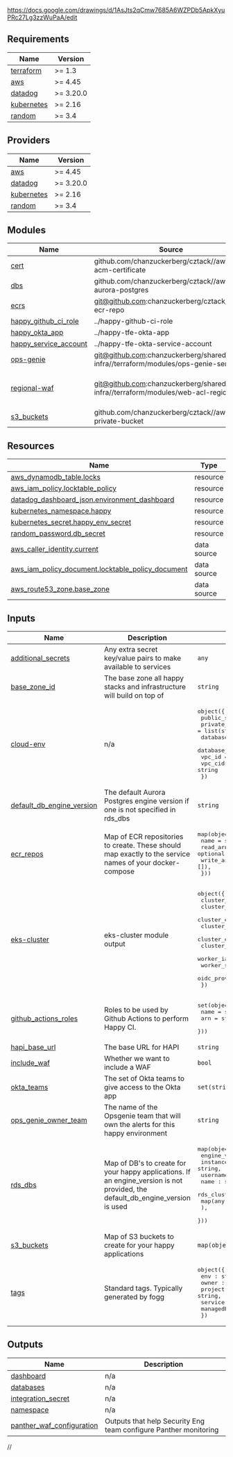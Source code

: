 https://docs.google.com/drawings/d/1AsJts2qCmw7685A6WZPDb5ApkXyuPRc27Lg3zzWuPaA/edit
<!-- bump2  -->
<!-- START -->
## Requirements

| Name | Version |
|------|---------|
| <a name="requirement_terraform"></a> [terraform](#requirement\_terraform) | >= 1.3 |
| <a name="requirement_aws"></a> [aws](#requirement\_aws) | >= 4.45 |
| <a name="requirement_datadog"></a> [datadog](#requirement\_datadog) | >= 3.20.0 |
| <a name="requirement_kubernetes"></a> [kubernetes](#requirement\_kubernetes) | >= 2.16 |
| <a name="requirement_random"></a> [random](#requirement\_random) | >= 3.4 |

## Providers

| Name | Version |
|------|---------|
| <a name="provider_aws"></a> [aws](#provider\_aws) | >= 4.45 |
| <a name="provider_datadog"></a> [datadog](#provider\_datadog) | >= 3.20.0 |
| <a name="provider_kubernetes"></a> [kubernetes](#provider\_kubernetes) | >= 2.16 |
| <a name="provider_random"></a> [random](#provider\_random) | >= 3.4 |

## Modules

| Name | Source | Version |
|------|--------|---------|
| <a name="module_cert"></a> [cert](#module\_cert) | github.com/chanzuckerberg/cztack//aws-acm-certificate | v0.43.1 |
| <a name="module_dbs"></a> [dbs](#module\_dbs) | github.com/chanzuckerberg/cztack//aws-aurora-postgres | v0.49.0 |
| <a name="module_ecrs"></a> [ecrs](#module\_ecrs) | git@github.com:chanzuckerberg/cztack//aws-ecr-repo | v0.54.0 |
| <a name="module_happy_github_ci_role"></a> [happy\_github\_ci\_role](#module\_happy\_github\_ci\_role) | ../happy-github-ci-role | n/a |
| <a name="module_happy_okta_app"></a> [happy\_okta\_app](#module\_happy\_okta\_app) | ../happy-tfe-okta-app | n/a |
| <a name="module_happy_service_account"></a> [happy\_service\_account](#module\_happy\_service\_account) | ../happy-tfe-okta-service-account | n/a |
| <a name="module_ops-genie"></a> [ops-genie](#module\_ops-genie) | git@github.com:chanzuckerberg/shared-infra//terraform/modules/ops-genie-service | main |
| <a name="module_regional-waf"></a> [regional-waf](#module\_regional-waf) | git@github.com:chanzuckerberg/shared-infra//terraform/modules/web-acl-regional | web-acl-regional-v1.2.4 |
| <a name="module_s3_buckets"></a> [s3\_buckets](#module\_s3\_buckets) | github.com/chanzuckerberg/cztack//aws-s3-private-bucket | v0.43.1 |

## Resources

| Name | Type |
|------|------|
| [aws_dynamodb_table.locks](https://registry.terraform.io/providers/hashicorp/aws/latest/docs/resources/dynamodb_table) | resource |
| [aws_iam_policy.locktable_policy](https://registry.terraform.io/providers/hashicorp/aws/latest/docs/resources/iam_policy) | resource |
| [datadog_dashboard_json.environment_dashboard](https://registry.terraform.io/providers/datadog/datadog/latest/docs/resources/dashboard_json) | resource |
| [kubernetes_namespace.happy](https://registry.terraform.io/providers/hashicorp/kubernetes/latest/docs/resources/namespace) | resource |
| [kubernetes_secret.happy_env_secret](https://registry.terraform.io/providers/hashicorp/kubernetes/latest/docs/resources/secret) | resource |
| [random_password.db_secret](https://registry.terraform.io/providers/hashicorp/random/latest/docs/resources/password) | resource |
| [aws_caller_identity.current](https://registry.terraform.io/providers/hashicorp/aws/latest/docs/data-sources/caller_identity) | data source |
| [aws_iam_policy_document.locktable_policy_document](https://registry.terraform.io/providers/hashicorp/aws/latest/docs/data-sources/iam_policy_document) | data source |
| [aws_route53_zone.base_zone](https://registry.terraform.io/providers/hashicorp/aws/latest/docs/data-sources/route53_zone) | data source |

## Inputs

| Name | Description | Type | Default | Required |
|------|-------------|------|---------|:--------:|
| <a name="input_additional_secrets"></a> [additional\_secrets](#input\_additional\_secrets) | Any extra secret key/value pairs to make available to services | `any` | `{}` | no |
| <a name="input_base_zone_id"></a> [base\_zone\_id](#input\_base\_zone\_id) | The base zone all happy stacks and infrastructure will build on top of | `string` | n/a | yes |
| <a name="input_cloud-env"></a> [cloud-env](#input\_cloud-env) | n/a | <pre>object({<br>    public_subnets        = list(string)<br>    private_subnets       = list(string)<br>    database_subnets      = list(string)<br>    database_subnet_group = string<br>    vpc_id                = string<br>    vpc_cidr_block        = string<br>  })</pre> | n/a | yes |
| <a name="input_default_db_engine_version"></a> [default\_db\_engine\_version](#input\_default\_db\_engine\_version) | The default Aurora Postgres engine version if one is not specified in rds\_dbs | `string` | `"14.3"` | no |
| <a name="input_ecr_repos"></a> [ecr\_repos](#input\_ecr\_repos) | Map of ECR repositories to create. These should map exactly to the service names of your docker-compose | <pre>map(object({<br>    name       = string,<br>    read_arns  = optional(list(string), []),<br>    write_arns = optional(list(string), []),<br>  }))</pre> | `{}` | no |
| <a name="input_eks-cluster"></a> [eks-cluster](#input\_eks-cluster) | eks-cluster module output | <pre>object({<br>    cluster_id : string,<br>    cluster_arn : string,<br>    cluster_endpoint : string,<br>    cluster_ca : string,<br>    cluster_oidc_issuer_url : string,<br>    cluster_version : string,<br>    worker_iam_role_name : string,<br>    worker_security_group : string,<br>    oidc_provider_arn : string,<br>  })</pre> | n/a | yes |
| <a name="input_github_actions_roles"></a> [github\_actions\_roles](#input\_github\_actions\_roles) | Roles to be used by Github Actions to perform Happy CI. | <pre>set(object({<br>    name = string<br>    arn  = string<br>  }))</pre> | `[]` | no |
| <a name="input_hapi_base_url"></a> [hapi\_base\_url](#input\_hapi\_base\_url) | The base URL for HAPI | `string` | `"https://hapi.hapi.prod.si.czi.technology"` | no |
| <a name="input_include_waf"></a> [include\_waf](#input\_include\_waf) | Whether we want to include a WAF | `bool` | `false` | no |
| <a name="input_okta_teams"></a> [okta\_teams](#input\_okta\_teams) | The set of Okta teams to give access to the Okta app | `set(string)` | n/a | yes |
| <a name="input_ops_genie_owner_team"></a> [ops\_genie\_owner\_team](#input\_ops\_genie\_owner\_team) | The name of the Opsgenie team that will own the alerts for this happy environment | `string` | `"Core Infra Eng"` | no |
| <a name="input_rds_dbs"></a> [rds\_dbs](#input\_rds\_dbs) | Map of DB's to create for your happy applications. If an engine\_version is not provided, the default\_db\_engine\_version is used | <pre>map(object({<br>    engine_version : string,<br>    instance_class : string,<br>    username : string,<br>    name : string,<br>    rds_cluster_parameters : optional(list(<br>      map(any)), []<br>    ),<br>  }))</pre> | `{}` | no |
| <a name="input_s3_buckets"></a> [s3\_buckets](#input\_s3\_buckets) | Map of S3 buckets to create for your happy applications | `map(object({ name = string }))` | `{}` | no |
| <a name="input_tags"></a> [tags](#input\_tags) | Standard tags. Typically generated by fogg | <pre>object({<br>    env : string,<br>    owner : string,<br>    project : string,<br>    service : string,<br>    managedBy : string,<br>  })</pre> | n/a | yes |

## Outputs

| Name | Description |
|------|-------------|
| <a name="output_dashboard"></a> [dashboard](#output\_dashboard) | n/a |
| <a name="output_databases"></a> [databases](#output\_databases) | n/a |
| <a name="output_integration_secret"></a> [integration\_secret](#output\_integration\_secret) | n/a |
| <a name="output_namespace"></a> [namespace](#output\_namespace) | n/a |
| <a name="output_panther_waf_configuration"></a> [panther\_waf\_configuration](#output\_panther\_waf\_configuration) | Outputs that help Security Eng team configure Panther monitoring |
<!-- END -->
//

